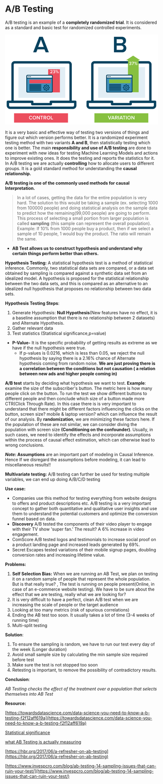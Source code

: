 # A/B Testing

A/B testing is an example of a **completely randomized trial**. It is considered as a standard and basic test for randomized controlled experiments.

![](../../../../.gitbook/assets/image%20%2824%29.png)

It is a very basic and effective way of testing two versions of things and figure out which version performs better. It is a randomized experiment testing method with two variants **A and B**, then statistically testing which one is better. The main **responsibility and use of A/B testing** are done to experiment with new ideas for testing Machine Learning Models and actions to improve existing ones. It does the testing and reports the statistics for it. In A/B testing we are actually **controlling** how to allocate users to different groups. It is a gold standard method for understanding the **causal relationship.**

**A/B testing is one of the commonly used methods for causal Interpretation.**

> In a lot of cases, getting the data for the entire population is very hard. The solution to this would be taking a sample \(ex. selecting 1000 from 100000 people\) and doing statistical analysis on the sample data to predict how the remaining\(99,000 people\) are going to perform. This process of selecting a small portion from larger population is called **sampling** \(this sample can represent the overall population\). Example: If 10% from 1000 people buy a product, then if we select a sample of 10 people, 1 would buy the product. The ratio will remain the same.

* **AB Test allows us to construct hypothesis and understand why certain things perform better than others.**

**Hypothesis Testing:** A statistical hypothesis test is a method of statistical inference. Commonly, two statistical data sets are compared, or a data set obtained by sampling is compared against a synthetic data set from an idealized model. A hypothesis is proposed for the statistical relationship between the two data sets, and this is compared as an alternative to an idealized null hypothesis that proposes no relationship between two data sets.

**Hypothesis Testing Steps**:

1. Generate Hypothesis: **Null Hypothesis**\(New features have no effect, it is a baseline assumption that there is no relationship between 2 datasets\) and Alternate Hypothesis. 
2. Gather relevant data 
3. Test statistics \(Statistical significance,p=value\)

* **P-Value-** It is the specific probability of getting results as extreme as we have if the null hypothesis were true. 
  * If p-values is 0.0216, which is less than 0.05, we reject the null hypothesis by saying there is a 2.16% chance of Alternate hypothesis coming from random noise. **We are just proving there is a correlation between the conditions but not causation \( a relation between new ads and higher people coming in\)**

**A/B test** starts by deciding what hypothesis we want to test. **Example**: examine the size of the subscriber's button. The metric here is how many people click on the button. To run the test we show different buttons to different people and then conclude which size of a button made more CTR\(Click Through Rate\). In this case there is is very important to understand that there might be different factors influencing the clicks on the button, screen size? mobile & laptop version? which can influence the result of our analysis. By **randomization**, we are minimizing these factors here. If the population of these are not similar, we can consider diving the population with screen size **\(Conditioning on the confounder\)**. Usually, in such cases, we need to identify the effects and incorporate assumptions within the process of causal effect estimation, which can otherwise lead to wrong conclusions.

_**Note**_**: Assumptions** are an important part of modeling in Causal Inference. Hence If we disregard the assumptions before modeling, it can lead to miscellaneous results!!

**Multivariate testing:** A/B testing can further be used for testing multiple variables, we can end up doing A/B/C/D testing

**Use case:**

* Companies use this method for testing everything from website designs to offers and product descriptions etc.  A/B testing is a very important concept to gather both quantitative and qualitative user insights and use them to understand the potential customers and optimize the conversion funnel based on data. 
* **Discovery** A/B tested the components of their video player to engage with their TV show 'super fan.' The result? A 6% increase in video engagement.
* ComScore A/B tested logos and testimonials to increase social proof on a product landing page and increased leads generated by 69%.
* Secret Escapes tested variations of their mobile signup pages, doubling conversion rates and increasing lifetime value.

**Problems:**

1. **Self Selection Bias:** When we are running an AB Test, we plan on testing it on a random sample of people that represent the whole population. But is that really true? , The test is running on people present\(Online, in case of an e-commerce website testing\). We have to be sure about the effect that we are testing, really what we are looking for?
2. It is very difficult to have a perfect, clean A/B test when we are increasing the scale of people or the target audience
3. Looking at too many metrics \(risk of spurious correlations\)
4. Ending the AB test too soon. It usually takes a lot of time \(3-4 weeks of running time\)
5. Multi-split testing

**Solution**:

1. To ensure the sampling is random, we have to run our test every day of the week \(Longer duration\)
2. Avoid small sample size by calculating the min sample size required before test
3. Make sure the test is not stopped too soon  
4. Retesting is important, to remove the possibility of contradictory results.

**Conclusion**:

_AB Testing checks the effect of the treatment over a population that selects themselves into AB Test_

**Resource:**

 [https://towardsdatascience.com/data-science-you-need-to-know-a-b-testing-f2f12aff619a](https://towardsdatascience.com/data-science-you-need-to-know-a-b-testing-f2f12aff619a)

[Statistical significance](https://towardsdatascience.com/statistical-significance-hypothesis-testing-the-normal-curve-and-p-values-93274fa32687)

[what AB Testing is actually measuring](https://medium.com/@akelleh/what-do-ab-tests-actually-measure-e89ebd63a73e)

[https://hbr.org/2017/06/a-refresher-on-ab-testing](https://hbr.org/2017/06/a-refresher-on-ab-testing)

[https://www.invespcro.com/blog/ab-testing-14-sampling-issues-that-can-ruin-your-test/](https://www.invespcro.com/blog/ab-testing-14-sampling-issues-that-can-ruin-your-test/)

